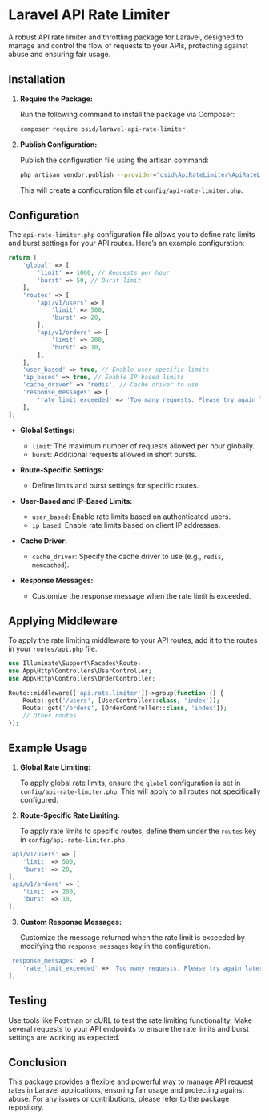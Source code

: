 # Laravel API Rate Limiter

A robust API rate limiter and throttling package for Laravel, designed to manage and control the flow of requests to your APIs, protecting against abuse and ensuring fair usage.

## Installation

1. **Require the Package:**

   Run the following command to install the package via Composer:

   ```bash
   composer require osid/laravel-api-rate-limiter
   ```

2. **Publish Configuration:**

   Publish the configuration file using the artisan command:

   ```bash
   php artisan vendor:publish --provider="osid\ApiRateLimiter\ApiRateLimiterServiceProvider" --tag=config
   ```

   This will create a configuration file at `config/api-rate-limiter.php`.

## Configuration

The `api-rate-limiter.php` configuration file allows you to define rate limits and burst settings for your API routes. Here’s an example configuration:

```php
return [
    'global' => [
        'limit' => 1000, // Requests per hour
        'burst' => 50, // Burst limit
    ],
    'routes' => [
        'api/v1/users' => [
            'limit' => 500,
            'burst' => 20,
        ],
        'api/v1/orders' => [
            'limit' => 200,
            'burst' => 10,
        ],
    ],
    'user_based' => true, // Enable user-specific limits
    'ip_based' => true, // Enable IP-based limits
    'cache_driver' => 'redis', // Cache driver to use
    'response_messages' => [
        'rate_limit_exceeded' => 'Too many requests. Please try again later.',
    ],
];
```

- **Global Settings:**
  - `limit`: The maximum number of requests allowed per hour globally.
  - `burst`: Additional requests allowed in short bursts.

- **Route-Specific Settings:**
  - Define limits and burst settings for specific routes.

- **User-Based and IP-Based Limits:**
  - `user_based`: Enable rate limits based on authenticated users.
  - `ip_based`: Enable rate limits based on client IP addresses.

- **Cache Driver:**
  - `cache_driver`: Specify the cache driver to use (e.g., `redis`, `memcached`).

- **Response Messages:**
  - Customize the response message when the rate limit is exceeded.

## Applying Middleware

To apply the rate limiting middleware to your API routes, add it to the routes in your `routes/api.php` file.

```php
use Illuminate\Support\Facades\Route;
use App\Http\Controllers\UserController;
use App\Http\Controllers\OrderController;

Route::middleware(['api.rate.limiter'])->group(function () {
    Route::get('/users', [UserController::class, 'index']);
    Route::get('/orders', [OrderController::class, 'index']);
    // Other routes
});
```

## Example Usage

1. **Global Rate Limiting:**

   To apply global rate limits, ensure the `global` configuration is set in `config/api-rate-limiter.php`. This will apply to all routes not specifically configured.

2. **Route-Specific Rate Limiting:**

   To apply rate limits to specific routes, define them under the `routes` key in `config/api-rate-limiter.php`.

```php
'api/v1/users' => [
    'limit' => 500,
    'burst' => 20,
],
'api/v1/orders' => [
    'limit' => 200,
    'burst' => 10,
],
```

3. **Custom Response Messages:**

   Customize the message returned when the rate limit is exceeded by modifying the `response_messages` key in the configuration.

```php
'response_messages' => [
    'rate_limit_exceeded' => 'Too many requests. Please try again later.',
],
```

## Testing

Use tools like Postman or cURL to test the rate limiting functionality. Make several requests to your API endpoints to ensure the rate limits and burst settings are working as expected.

## Conclusion

This package provides a flexible and powerful way to manage API request rates in Laravel applications, ensuring fair usage and protecting against abuse. For any issues or contributions, please refer to the package repository.
